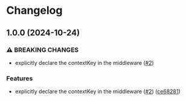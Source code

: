 # Changelog

## 1.0.0 (2024-10-24)


### ⚠ BREAKING CHANGES

* explicitly declare the contextKey in the middleware ([#2](https://github.com/maou-shonen/hono-simple-DI/issues/2))

### Features

* explicitly declare the contextKey in the middleware ([#2](https://github.com/maou-shonen/hono-simple-DI/issues/2)) ([ce68281](https://github.com/maou-shonen/hono-simple-DI/commit/ce6828192efcad230af2092571b7a7d08a6760e2))
